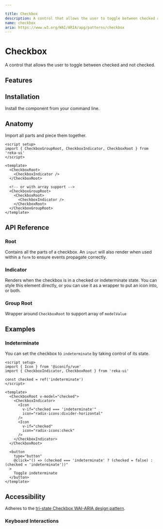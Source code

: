 ```yaml
---

title: Checkbox
description: A control that allows the user to toggle between checked and not checked.
name: checkbox
aria: https://www.w3.org/WAI/ARIA/apg/patterns/checkbox
---
```


# Checkbox

<Description>
A control that allows the user to toggle between checked and not checked.
</Description>

<ComponentPreview name="Checkbox" />

## Features

<Highlights
  :features="[
    'Supports indeterminate state.',
    'Full keyboard navigation.',
    'Can be controlled or uncontrolled.',
  ]"
/>

## Installation

Install the component from your command line.

<InstallationTabs value="reka-ui" />

## Anatomy

Import all parts and piece them together.

```vue
<script setup>
import { CheckboxGroupRoot, CheckboxIndicator, CheckboxRoot } from 'reka-ui'
</script>

<template>
  <CheckboxRoot>
    <CheckboxIndicator />
  </CheckboxRoot>

  <!-- or with array support -->
  <CheckboxGroupRoot>
    <CheckboxRoot>
      <CheckboxIndicator />
    </CheckboxRoot>
  </CheckboxGroupRoot>
</template>
```

## API Reference

### Root

Contains all the parts of a checkbox. An `input` will also render when used within a `form` to ensure events propagate correctly.

<!-- @include: @/meta/CheckboxRoot.md -->

<DataAttributesTable
  :data="[
    {
      attribute: '[data-state]',
      values: ['checked', 'unchecked', 'indeterminate'],
    },
    {
      attribute: '[data-disabled]',
      values: 'Present when disabled',
    },
  ]"
/>

### Indicator

Renders when the checkbox is in a checked or indeterminate state. You can style this element directly, or you can use it as a wrapper to put an icon into, or both.

<PresenceCallout />

<!-- @include: @/meta/CheckboxIndicator.md -->

<DataAttributesTable
  :data="[
    {
      attribute: '[data-state]',
      values: ['checked', 'unchecked', 'indeterminate'],
    },
    {
      attribute: '[data-disabled]',
      values: 'Present when disabled',
    },
  ]"
/>

### Group Root

Wrapper around `CheckboxRoot` to support array of `modelValue`

<!-- @include: @/meta/CheckboxGroupRoot.md -->

## Examples

### Indeterminate

You can set the checkbox to `indeterminate` by taking control of its state.

```vue line=5,9-14,16-18
<script setup>
import { Icon } from '@iconify/vue'
import { CheckboxIndicator, CheckboxRoot } from 'reka-ui'

const checked = ref('indeterminate')
</script>

<template>
  <CheckboxRoot v-model="checked">
    <CheckboxIndicator>
      <Icon
        v-if="checked === 'indeterminate'"
        icon="radix-icons:divider-horizontal"
      />
      <Icon
        v-if="checked"
        icon="radix-icons:check"
      />
    </CheckboxIndicator>
  </CheckboxRoot>

  <button
    type="button"
    @click="() => (checked === 'indeterminate' ? (checked = false) : (checked = 'indeterminate'))"
  >
    Toggle indeterminate
  </button>
</template>
```

## Accessibility

Adheres to the [tri-state Checkbox WAI-ARIA design pattern](https://www.w3.org/WAI/ARIA/apg/patterns/checkbox).

### Keyboard Interactions

<KeyboardTable
  :data="[
    {
      keys: ['Space'],
      description: 'Checks/unchecks the checkbox',
    },
  ]"
/>
